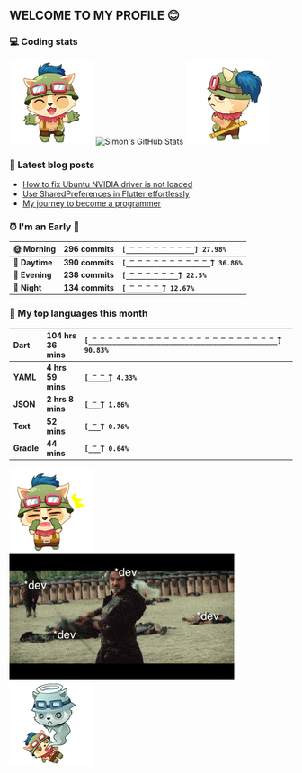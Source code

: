 ## WELCOME TO MY PROFILE 😊

### 💻 Coding stats

![](https://raw.githubusercontent.com/simonpham/simonpham/master/assets/images/5kiur.gif) ![Simon's GitHub Stats](https://github-readme-stats-obu2qdcs2.vercel.app/api?username=simonpham) ![](https://raw.githubusercontent.com/simonpham/simonpham/master/assets/images/6kiur.gif)


### 📘 Latest blog posts

<!-- BLOG-POST-LIST:START -->
- [How to fix Ubuntu NVIDIA driver is not loaded](https://simondev.medium.com/how-to-fix-ubuntu-nvidia-driver-is-not-loaded-779713f94989?source=rss-211d7b4ab874------2)
- [Use SharedPreferences in Flutter effortlessly](https://simondev.medium.com/use-sharedpreferences-in-flutter-effortlessly-835bba8f7418?source=rss-211d7b4ab874------2)
- [My journey to become a programmer](https://simondev.medium.com/my-journey-to-become-a-programmer-107bc14fd8e8?source=rss-211d7b4ab874------2)
<!-- BLOG-POST-LIST:END -->

<!--START_SECTION:waka-->
### ⏰ I'm an Early 🐤


|**🌞 Morning**|**296 commits**|**`[̲̅_̲̅_̲̅_̲̅_̲̅_̲̅_̲̅_̲̅_̲̅] 27.98%`**| 
|:-|:-|:-| 
|**🌆 Daytime**|**390 commits**|**`[̲̅_̲̅_̲̅_̲̅_̲̅_̲̅_̲̅_̲̅_̲̅_̲̅_̲̅] 36.86%`**| 
|**🌃 Evening**|**238 commits**|**`[̲̅_̲̅_̲̅_̲̅_̲̅_̲̅_̲̅] 22.5%`**| 
|**🌙 Night**|**134 commits**|**`[̲̅_̲̅_̲̅_̲̅_̲̅] 12.67%`**|



### 💬  My top languages this month 


|**Dart**|**104 hrs 36 mins**|**`[̲̅_̲̅_̲̅_̲̅_̲̅_̲̅_̲̅_̲̅_̲̅_̲̅_̲̅_̲̅_̲̅_̲̅_̲̅_̲̅_̲̅_̲̅_̲̅_̲̅_̲̅_̲̅_̲̅_̲̅] 90.83%`**| 
|:-|:-|:-| 
|**YAML**|**4 hrs 59 mins**|**`[̲̅_̲̅_̲̅] 4.33%`**| 
|**JSON**|**2 hrs 8 mins**|**`[̲̅_̲̅] 1.86%`**| 
|**Text**|**52 mins**|**`[̲̅_̲̅] 0.76%`**| 
|**Gradle**|**44 mins**|**`[̲̅_̲̅] 0.64%`**|




<!--END_SECTION:waka-->


![](https://raw.githubusercontent.com/simonpham/simonpham/master/assets/images/20kiur.gif) ![](https://github.com/simonpham/simonpham/raw/master/assets/images/bug.gif) ![](https://raw.githubusercontent.com/simonpham/simonpham/master/assets/images/9kiur.gif)

